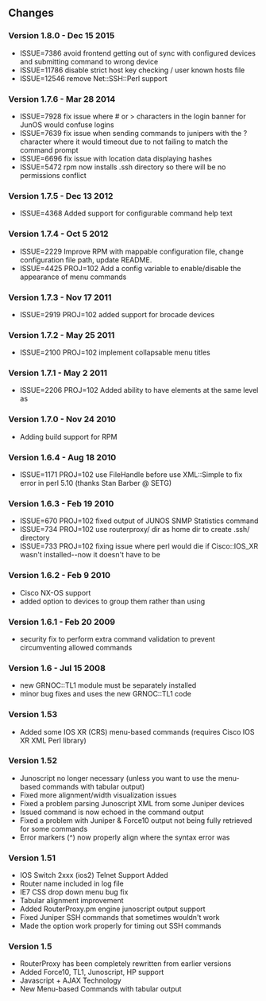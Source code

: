 ## Changes

### Version 1.8.0 - Dec 15 2015
* ISSUE=7386 avoid frontend getting out of sync with configured devices and submitting command to wrong device
* ISSUE=11786 disable strict host key checking / user known hosts file
* ISSUE=12546 remove Net::SSH::Perl support

### Version 1.7.6 - Mar 28 2014
* ISSUE=7928 fix issue where # or > characters in the login banner for JunOS would confuse logins
* ISSUE=7639 fix issue when sending commands to junipers with the ? character where it would timeout due to not failing to match the command prompt
* ISSUE=6696 fix issue with location data displaying hashes
* ISSUE=5472 rpm now installs .ssh directory so there will be no permissions conflict

### Version 1.7.5 - Dec 13 2012
* ISSUE=4368 Added support for configurable command help text

### Version 1.7.4 - Oct 5 2012
* ISSUE=2229 Improve RPM with mappable configuration file, change configuration file path, update README.
* ISSUE=4425 PROJ=102 Add a config variable to enable/disable the appearance of menu commands

### Version 1.7.3 - Nov 17 2011
* ISSUE=2919 PROJ=102 added support for brocade devices

### Version 1.7.2 - May 25 2011
* ISSUE=2100 PROJ=102 implement collapsable menu titles

### Version 1.7.1 - May 2 2011
* ISSUE=2206 PROJ=102 Added ability to have <exclude> elements at the same level as <command>

### Version 1.7.0 - Nov 24 2010
* Adding build support for RPM

### Version 1.6.4 - Aug 18 2010
* ISSUE=1171 PROJ=102 use FileHandle before use XML::Simple to fix error in perl 5.10 (thanks Stan Barber @ SETG)

### Version 1.6.3 - Feb 19 2010
* ISSUE=670 PROJ=102 fixed output of JUNOS SNMP Statistics command
* ISSUE=734 PROJ=102 use routerproxy/ dir as home dir to create .ssh/ directory
* ISSUE=733 PROJ=102 fixing issue where perl would die if Cisco::IOS_XR wasn't installed--now it doesn't have to be

### Version 1.6.2 - Feb 9 2010
* Cisco NX-OS support
* added <layer> option to devices to group them rather than using <type>

### Version 1.6.1 - Feb 20 2009 
* security fix to perform extra command validation to prevent circumventing allowed commands

### Version 1.6 - Jul 15 2008
* new GRNOC::TL1 module must be separately installed
* minor bug fixes and uses the new GRNOC::TL1 code

### Version 1.53
* Added some IOS XR (CRS) menu-based commands (requires Cisco IOS XR XML Perl library)

### Version 1.52
* Junoscript no longer necessary (unless you want to use the menu-based commands with tabular output)
* Fixed more alignment/width visualization issues
* Fixed a problem parsing Junoscript XML from some Juniper devices
* Issued command is now echoed in the command output
* Fixed a problem with Juniper & Force10 output not being fully retrieved for some commands
* Error markers (^) now properly align where the syntax error was

### Version 1.51
* IOS Switch 2xxx (ios2) Telnet Support Added
* Router name included in log file
* IE7 CSS drop down menu bug fix
* Tabular alignment improvement
* Added RouterProxy.pm engine junoscript output support
* Fixed Juniper SSH commands that sometimes wouldn't work
* Made the <timeout> option work properly for timing out SSH commands

### Version 1.5
* RouterProxy has been completely rewritten from earlier versions
* Added Force10, TL1, Junoscript, HP support
* Javascript + AJAX Technology
* New Menu-based Commands with tabular output

